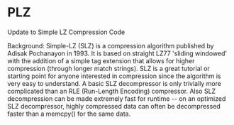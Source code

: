 # PLZ
Update to Simple LZ Compression Code

Background:
Simple-LZ (SLZ) is a compression algorithm published by Adisak Pochanayon in 1993.
It is based on straight LZ77 'sliding windowed' with the addition of a simple tag extension that allows for higher compression (through longer match strings).
SLZ is a great tutorial or starting point for anyone interested in compression since the algorithm is very easy to understand.
A basic SLZ decompressor is only trivially more complicated than an RLE (Run-Length Encoding) compressor.
Also SLZ decompression can be made extremely fast for runtime -- on an optimized SLZ decompressor, highly compressed data can often be decompressed faster than a memcpy() for the same data.
